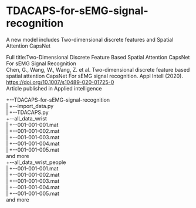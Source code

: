 # TDACAPS-for-sEMG-signal-recognition
A new model includes Two-dimensional discrete features and Spatial Attention CapsNet<br>

Full title:Two-Dimensional Discrete Feature Based Spatial Attention CapsNet For sEMG Signal Recognition<br>
Chen, G., Wang, W., Wang, Z. et al. Two-dimensional discrete feature based spatial attention CapsNet For sEMG signal recognition. Appl Intell (2020). https://doi.org/10.1007/s10489-020-01725-0<br>
Article published in Applied intelligence<br>




+--TDACAPS-for-sEMG-signal-recognition<br>
|      +--import_data.py<br>
|      +--TDACAPS.py<br>
+--all_data_wrist<br>
|      +--001-001-001.mat<br>
|      +--001-001-002.mat<br>
|      +--001-001-003.mat<br>
|      +--001-001-004.mat<br>
|      +--001-001-005.mat<br>
and more<br>
+--all_data_wrist_people<br>
|      +--001-001-001.mat<br>
|      +--001-001-002.mat<br>
|      +--001-001-003.mat<br>
|      +--001-001-004.mat<br>
|      +--001-001-005.mat<br>
and more<br>
